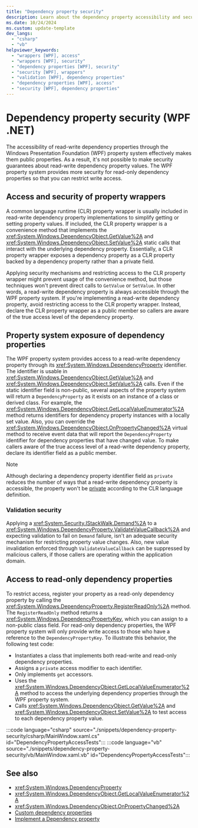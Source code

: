 ```yaml
---
title: "Dependency property security"
description: Learn about the dependency property accessibility and security in Windows Presentation Foundation (WPF).
ms.date: 10/24/2024
ms.custom: update-template
dev_langs:
  - "csharp"
  - "vb"
helpviewer_keywords:
  - "wrappers [WPF], access"
  - "wrappers [WPF], security"
  - "dependency properties [WPF], security"
  - "security [WPF], wrappers"
  - "validation [WPF], dependency properties"
  - "dependency properties [WPF], access"
  - "security [WPF], dependency properties"
---
```

<!-- The acrolinx score was 92 on 12/03/2021-->

# Dependency property security (WPF .NET)

The accessibility of read-write dependency properties through the Windows Presentation Foundation (WPF) property system effectively makes them public properties. As a result, it's not possible to make security guarantees about read-write dependency property values. The WPF property system provides more security for read-only dependency properties so that you can restrict write access.

## Access and security of property wrappers

A common language runtime (CLR) property wrapper is usually included in read-write dependency property implementations to simplify getting or setting property values. If included, the CLR property wrapper is a convenience method that implements the <xref:System.Windows.DependencyObject.GetValue%2A> and <xref:System.Windows.DependencyObject.SetValue%2A> static calls that interact with the underlying dependency property. Essentially, a CLR property wrapper exposes a dependency property as a CLR property backed by a dependency property rather than a private field.

Applying security mechanisms and restricting access to the CLR property wrapper might prevent usage of the convenience method, but those techniques won't prevent direct calls to `GetValue` or `SetValue`. In other words, a read-write dependency property is always accessible through the WPF property system. If you're implementing a read-write dependency property, avoid restricting access to the CLR property wrapper. Instead, declare the CLR property wrapper as a public member so callers are aware of the true access level of the dependency property.

## Property system exposure of dependency properties

The WPF property system provides access to a read-write dependency property through its <xref:System.Windows.DependencyProperty> identifier. The identifier is usable in <xref:System.Windows.DependencyObject.GetValue%2A> and <xref:System.Windows.DependencyObject.SetValue%2A> calls. Even if the static identifier field is non-public, several aspects of the property system will return a `DependencyProperty` as it exists on an instance of a class or derived class. For example, the <xref:System.Windows.DependencyObject.GetLocalValueEnumerator%2A> method returns identifiers for dependency property instances with a locally set value. Also, you can override the <xref:System.Windows.DependencyObject.OnPropertyChanged%2A> virtual method to receive event data that will report the `DependencyProperty` identifier for dependency properties that have changed value. To make callers aware of the true access level of a read-write dependency property, declare its identifier field as a public member.

> [!NOTE]
> Although declaring a dependency property identifier field as `private` reduces the number of ways that a read-write dependency property is accessible, the property won't be [private](/dotnet/csharp/language-reference/keywords/private) according to the CLR language definition.

### Validation security

Applying a <xref:System.Security.IStackWalk.Demand%2A> to a <xref:System.Windows.DependencyProperty.ValidateValueCallback%2A> and expecting validation to fail on `Demand` failure, isn't an adequate security mechanism for restricting property value changes. Also, new value invalidation enforced through `ValidateValueCallback` can be suppressed by malicious callers, if those callers are operating within the application domain.

## Access to read-only dependency properties

To restrict access, register your property as a read-only dependency property by calling the <xref:System.Windows.DependencyProperty.RegisterReadOnly%2A> method. The `RegisterReadOnly` method returns a <xref:System.Windows.DependencyPropertyKey>, which you can assign to a non-public class field. For read-only dependency properties, the WPF property system will only provide write access to those who have a reference to the `DependencyPropertyKey`. To illustrate this behavior, the following test code:

- Instantiates a class that implements both read-write and read-only dependency properties.
- Assigns a `private` access modifier to each identifier.
- Only implements `get` accessors.
- Uses the <xref:System.Windows.DependencyObject.GetLocalValueEnumerator%2A> method to access the underlying dependency properties through the WPF property system.
- Calls <xref:System.Windows.DependencyObject.GetValue%2A> and <xref:System.Windows.DependencyObject.SetValue%2A> to test access to each dependency property value.

:::code language="csharp" source="./snippets/dependency-property-security/csharp/MainWindow.xaml.cs" id="DependencyPropertyAccessTests":::
:::code language="vb" source="./snippets/dependency-property-security/vb/MainWindow.xaml.vb" id="DependencyPropertyAccessTests":::

## See also

- <xref:System.Windows.DependencyProperty>
- <xref:System.Windows.DependencyObject.GetLocalValueEnumerator%2A>
- <xref:System.Windows.DependencyObject.OnPropertyChanged%2A>
- [Custom dependency properties](custom-dependency-properties.md)
- [Implement a Dependency property](how-to-implement-a-dependency-property.md)

